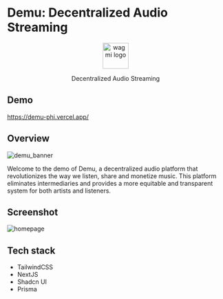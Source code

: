 # Demu: Decentralized Audio Streaming



<p align="center">
  <picture>
    <source media="(prefers-color-scheme: dark)" srcset="https://user-images.githubusercontent.com/36173828/216666728-21c30031-d4b0-4cea-b1ed-619b4cf7077d.png">
    <img alt="wagmi logo" src="https://user-images.githubusercontent.com/36173828/216666728-21c30031-d4b0-4cea-b1ed-619b4cf7077d.png" width="auto" height="60">
  </picture>
</p>

<p align="center">
  Decentralized Audio Streaming
<p>

## Demo

https://demu-phi.vercel.app/

## Overview

![demu_banner](https://user-images.githubusercontent.com/36173828/216666929-0b316e88-54dc-49cd-8bc9-b220375c6159.png)

Welcome to the demo of Demu, a decentralized audio platform that revolutionizes the way we listen, share and monetize music. This platform eliminates intermediaries and provides a more equitable and transparent system for both artists and listeners.

## Screenshot

![homepage](https://user-images.githubusercontent.com/36173828/216667098-01a91e0d-8fbd-401e-8c8d-d3345abff7b8.png)

## Tech stack

- TailwindCSS
- NextJS
- Shadcn UI
- Prisma
